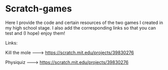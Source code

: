 # Scratch-games
Here I provide the code and certain resources of the two games I created in my high school stage. I also add the corresponding links so that you can 
test and (I hope) enjoy them!

Links:

Kill the mole  ---> https://scratch.mit.edu/projects/39830276

Physiquiz  ---> https://scratch.mit.edu/projects/39830276
 
